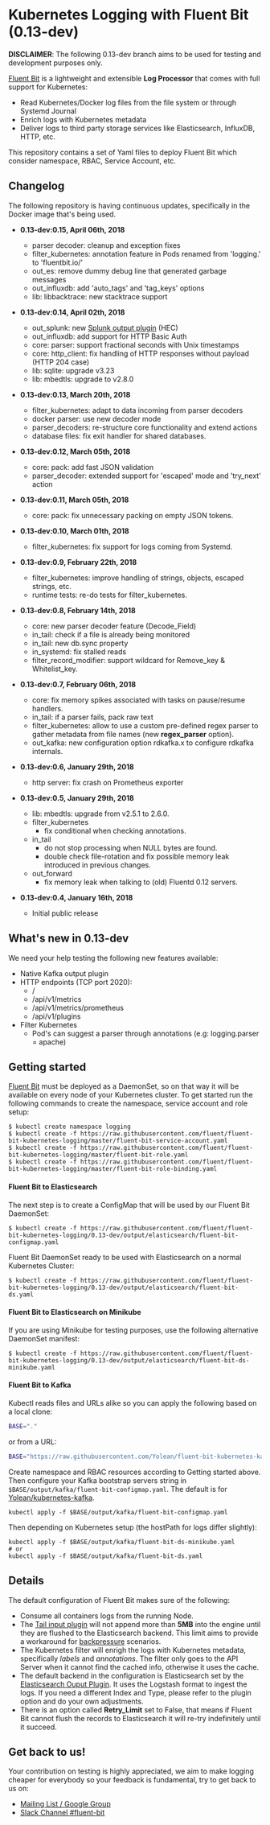 # Kubernetes Logging with Fluent Bit (0.13-dev)

__DISCLAIMER__: The following 0.13-dev branch aims to be used for testing and development purposes only.

[Fluent Bit](http://fluentbit.io) is a lightweight and extensible __Log Processor__ that comes with full support for Kubernetes:

- Read Kubernetes/Docker log files from the file system or through Systemd Journal
- Enrich logs with Kubernetes metadata
- Deliver logs to third party storage services like Elasticsearch, InfluxDB, HTTP, etc.

This repository contains a set of Yaml files to deploy Fluent Bit which consider namespace, RBAC, Service Account, etc.

## Changelog

The following repository is having continuous updates, specifically in the Docker image that's being used.

- __0.13-dev:0.15, April 06th, 2018__
  - parser decoder: cleanup and exception fixes
  - filter_kubernetes: annotation feature in Pods renamed from 'logging.' to 'fluentbit.io/'
  - out_es: remove dummy debug line that generated garbage messages
  - out_influxdb: add 'auto_tags' and 'tag_keys' options
  - lib: libbacktrace: new stacktrace support

- __0.13-dev:0.14, April 02th, 2018__
  - out_splunk: new [Splunk output plugin](http://fluentbit.io/documentation/0.13/output/splunk.html) (HEC)
  - out_influxdb: add support for HTTP Basic Auth
  - core: parser: support fractional seconds with Unix timestamps
  - core: http_client: fix handling of HTTP responses without payload (HTTP 204 case)
  - lib: sqlite: upgrade v3.23
  - lib: mbedtls: upgrade to v2.8.0

- __0.13-dev:0.13, March 20th, 2018__
  - filter_kubernetes: adapt to data incoming from parser decoders
  - docker parser: use new decoder mode
  - parser_decoders: re-structure core functionality and extend actions
  - database files: fix exit handler for shared databases.

- __0.13-dev:0.12, March 05th, 2018__
  - core: pack: add fast JSON validation
  - parser_decoder: extended support for 'escaped' mode and 'try_next' action

- __0.13-dev:0.11, March 05th, 2018__
  - core: pack: fix unnecessary packing on empty JSON tokens.

- __0.13-dev:0.10, March 01th, 2018__
  - filter_kubernetes: fix support for logs coming from Systemd.

- __0.13-dev:0.9, February 22th, 2018__
  - filter_kubernetes: improve handling of strings, objects, escaped strings, etc.
  - runtime tests: re-do tests for filter_kubernetes.

- __0.13-dev:0.8, February 14th, 2018__
  - core: new parser decoder feature (Decode_Field)
  - in_tail: check if a file is already being monitored
  - in_tail: new db.sync property
  - in_systemd: fix stalled reads
  - filter_record_modifier: support wildcard for Remove_key & Whitelist_key.

- __0.13-dev:0.7, February 06th, 2018__
  - core: fix memory spikes associated with tasks on pause/resume handlers.
  - in_tail: if a parser fails, pack raw text
  - filter_kubernetes: allow to use a custom pre-defined regex parser to gather metadata from file names (new __regex_parser__ option).
  - out_kafka: new configuration option rdkafka.x to configure rdkafka internals.

- __0.13-dev:0.6, January 29th, 2018__
  - http server: fix crash on Prometheus exporter

- __0.13-dev:0.5, January 29th, 2018__
  - lib: mbedtls: upgrade from v2.5.1 to 2.6.0.
  - filter_kubernetes
    - fix conditional when checking annotations.
  - in_tail
    - do not stop processing when NULL bytes are found.
    - double check file-rotation and fix possible memory leak introduced in previous changes.
  - out_forward
    - fix memory leak when talking to (old) Fluentd 0.12 servers.

- __0.13-dev:0.4, January 16th, 2018__
  - Initial public release

## What's new in 0.13-dev

We need your help testing the following new features available:

- Native Kafka output plugin
- HTTP endpoints (TCP port 2020):
  - /
  - /api/v1/metrics
  - /api/v1/metrics/prometheus
  - /api/v1/plugins
- Filter Kubernetes
  - Pod's can suggest a parser through annotations (e.g: logging.parser = apache)

## Getting started

[Fluent Bit](http://fluentbit.io) must be deployed as a DaemonSet, so on that way it will be available on every node of your Kubernetes cluster. To get started run the following commands to create the namespace, service account and role setup:

```
$ kubectl create namespace logging
$ kubectl create -f https://raw.githubusercontent.com/fluent/fluent-bit-kubernetes-logging/master/fluent-bit-service-account.yaml
$ kubectl create -f https://raw.githubusercontent.com/fluent/fluent-bit-kubernetes-logging/master/fluent-bit-role.yaml
$ kubectl create -f https://raw.githubusercontent.com/fluent/fluent-bit-kubernetes-logging/master/fluent-bit-role-binding.yaml
```

#### Fluent Bit to Elasticsearch

The next step is to create a ConfigMap that will be used by our Fluent Bit DaemonSet:

```
$ kubectl create -f https://raw.githubusercontent.com/fluent/fluent-bit-kubernetes-logging/0.13-dev/output/elasticsearch/fluent-bit-configmap.yaml
```

Fluent Bit DaemonSet ready to be used with Elasticsearch on a normal Kubernetes Cluster:

```
$ kubectl create -f https://raw.githubusercontent.com/fluent/fluent-bit-kubernetes-logging/0.13-dev/output/elasticsearch/fluent-bit-ds.yaml
```

#### Fluent Bit to Elasticsearch on Minikube

If you are using Minikube for testing purposes, use the following alternative DaemonSet manifest:

```
$ kubectl create -f https://raw.githubusercontent.com/fluent/fluent-bit-kubernetes-logging/0.13-dev/output/elasticsearch/fluent-bit-ds-minikube.yaml
```

#### Fluent Bit to Kafka

Kubectl reads files and URLs alike so you can apply the following based on a local clone:
```bash
BASE="."
```

or from a URL:
```bash
BASE="https://raw.githubusercontent.com/Yolean/fluent-bit-kubernetes-kafka/out-kafka"
```

Create namespace and RBAC resources according to Getting started above.
Then configure your Kafka bootstrap servers string in `$BASE/output/kafka/fluent-bit-configmap.yaml`.
The default is for [Yolean/kubernetes-kafka](https://github.com/Yolean/kubernetes-kafka).

```
kubectl apply -f $BASE/output/kafka/fluent-bit-configmap.yaml
```

Then depending on Kubernetes setup (the hostPath for logs differ slightly):

```
kubectl apply -f $BASE/output/kafka/fluent-bit-ds-minikube.yaml
# or
kubectl apply -f $BASE/output/kafka/fluent-bit-ds.yaml
```

## Details

The default configuration of Fluent Bit makes sure of the following:

- Consume all containers logs from the running Node.
- The [Tail input plugin](http://fluentbit.io/documentation/0.12/input/tail.html) will not append more than __5MB__  into the engine until they are flushed to the Elasticsearch backend. This limit aims to provide a workaround for [backpressure](http://fluentbit.io/documentation/0.13/configuration/backpressure.html) scenarios.
- The Kubernetes filter will enrigh the logs with Kubernetes metadata, specifically _labels_ and _annotations_. The filter only goes to the API Server when it cannot find the cached info, otherwise it uses the cache.
- The default backend in the configuration is Elasticsearch set by the [Elasticsearch Ouput Plugin](http://fluentbit.io/documentation/0.13/output/elasticsearch.html). It uses the Logstash format to ingest the logs. If you need a different Index and Type, please refer to the plugin option and do your own adjustments.
- There is an option called __Retry_Limit__ set to False, that means if Fluent Bit cannot flush the records to Elasticsearch it will re-try indefinitely until it succeed.

## Get back to us!

Your contribution on testing is highly appreciated, we aim to make logging cheaper for everybody so your feedback is fundamental, try to get back to us on:

- [Mailing List / Google Group](https://groups.google.com/forum/#!forum/fluent-bit)
- [Slack Channel #fluent-bit](http://slack.fluentd.org)
